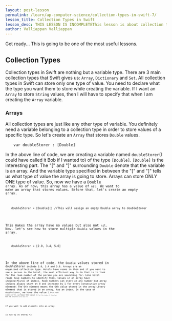 ```yaml
---
layout: post-lesson
permalink: /learn/ap-computer-science/collection-types-in-swift-7/
lesson_title: Collection Types in Swift
lesson_desc: THIS LESSON IS INCOMPLETEThis lesson is about collection types in Swift.
author: Valliappan Valliappan
---
```


<script src="/questions.js"></script>
Get ready... This is going to be one of the most useful lessons.
<h2>Collection Types</h2>
Collection types in Swift are nothing but a variable type. There are 3 main collection types that Swift gives us: <code>Array</code>, <code>Dictionary</code> and <code>Set</code>. All collection types in Swift can store only one type of value. You need to declare what the type you want them to store while creating the variable. If I want an <code>Array</code> to store <code>String</code> values, then I will have to specify that when I am creating the <code>Array</code> variable.

<h3>Arrays</h3>
All collection types are just like any other type of variable. You definitely need a variable belonging to a collection type in order to store values of a specific type. So let's create an <code>Array</code> that stores <code>Double</code> values.

<pre>   <code>var doubleStorer : [Double]</code></pre>

In the above line of code, we are creating a variable named <code>doubleStorer</code>(I could have called it Bob if I wanted to) of the type <code>[Double]</code>. <code>[Double]</code> is the interesting part. The "[" and "]" surrounding <code>Double</code> denote that the variable is an array. And the variable type specified in between the "[" and "]" tells us what type of value the array is going to store. Arrays can store ONLY ONE type of value. So, now we have a <code>Double<code> array.
As of now, this array has a value of <code>nil</code>. We want to make an array that stores values. Before that, let's create an empty array.

<pre>   <code>doubleStorer = [Double]() //This will assign an empty Double array to doubleStorer</code></pre>

This makes the array have no values but also not <code>nil</code>. Now, let's see how to store multiple <code>Double</code> values in the array.

<pre>   <code>doubleStorer = [2.0, 3.4, 5.6]</code></pre>

In the above line of code, the <code>Double</code> values stored in <code>doubleStorer<code> include 2.0, 3.4 and 5.6.
Arrays are an organized collection type. Hotels have rooms in them and if you want to see a person in the hotel, the most efficient way to do that is to look for the room number of the person you are searching for. Like hotel rooms have numbers to identify them, values in an array have indices(Plural of index). Room numbers can start at any number but array indices always start at 0 and increase by 1 for every consecutive array element( The 6th element means the 6th value stored in the array).Every element that is stored in an array, has an index. In the case of <code>doubleStorer</code>, we have the value <code>2.0<code> at the index of 0, we have the value <code>3.4<code> at the index of 1 and we have the value <code>5.6<code> at the index of 2.

If you want to add elements into an array,













{% raw %}
{% endraw %}
